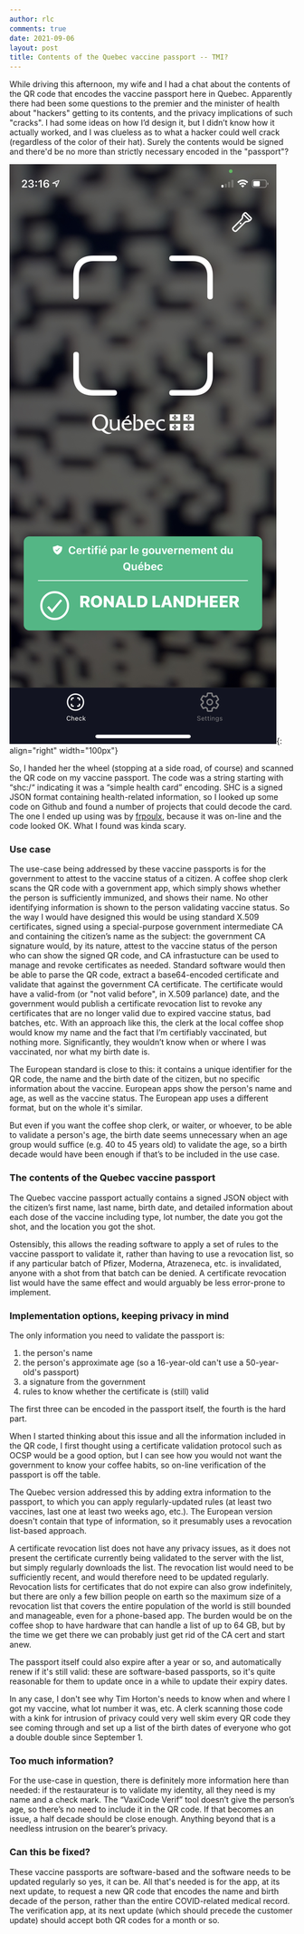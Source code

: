 ```yaml
---
author: rlc
comments: true
date: 2021-09-06
layout: post
title: Contents of the Quebec vaccine passport -- TMI?
---
```

While driving this afternoon, my wife and I had a chat about the contents of the QR code that encodes the vaccine passport here in Quebec. Apparently there had been some questions to the premier and the minister of health about "hackers" getting to its contents, and the privacy implications of such "cracks". I had some ideas on how I’d design it, but I didn’t know how it actually worked, and I was clueless as to what a hacker could well crack (regardless of the color of their hat). Surely the contents would be signed and there'd be no more than strictly necessary encoded in the "passport"?

<!--more-->

![](/assets/2021/09/IMG_9C01CED190C6-1.JPEG){: align="right" width="100px"}

So, I handed her the wheel (stopping at a side road, of course) and scanned the QR code on my vaccine passport. The code was a string starting with “shc:/“ indicating it was a “simple health card” encoding. SHC is a signed JSON format containing health-related information, so I looked up some code on Github and found a number of projects that could decode the card. The one I ended up using was by [frpoulx](https://github.com/fproulx/shc-covid19-decoder), because it was on-line and the code looked OK. What I found was kinda scary.

### Use case
The use-case being addressed by these vaccine passports is for the government to attest to the vaccine status of a citizen. A coffee shop clerk scans the QR code with a government app, which simply shows whether the person is sufficiently immunized, and shows their name. No other identifying information is shown to the person validating vaccine status. So the way I would have designed this would be using standard X.509 certificates, signed using a special-purpose government intermediate CA and containing the citizen’s name as the subject: the government CA signature would, by its nature, attest to the vaccine status of the person who can show the signed QR code, and CA infrastucture can be used to manage and revoke certificates as needed. Standard software would then be able to parse the QR code, extract a base64-encoded certificate and validate that against the government CA certificate. The certificate would have a valid-from (or "not valid before", in X.509 parlance) date, and the government would publish a certificate revocation list to revoke any certificates that are no longer valid due to expired vaccine status, bad batches, etc. With an approach like this, the clerk at the local coffee shop would know my name and the fact that I’m certifiably vaccinated, but nothing more. Significantly, they wouldn’t know when or where I was vaccinated, nor what my birth date is.

The European standard is close to this: it contains a unique identifier for the QR code, the name and the birth date of the citizen, but no specific information about the vaccine. European apps show the person's name and age, as well as the vaccine status. The European app uses a different format, but on the whole it's similar.

But even if you want the coffee shop clerk, or waiter, or whoever, to be able to validate a person's age, the birth date seems unnecessary when an age group would suffice (e.g. 40 to 45 years old) to validate the age, so a birth decade would have been enough if that’s to be included in the use case.

### The contents of the Quebec vaccine passport
The Quebec vaccine passport actually contains a signed JSON object with the citizen’s first name, last name, birth date, and detailed information about each dose of the vaccine including type, lot number, the date you got the shot, and the location you got the shot.

Ostensibly, this allows the reading software to apply a set of rules to the vaccine passport to validate it, rather than having to use a revocation list, so if any particular batch of Pfizer, Moderna, Atrazeneca, etc. is invalidated, anyone with a shot from that batch can be denied. A certificate revocation list would have the same effect and would arguably be less error-prone to implement.

### Implementation options, keeping privacy in mind
The only information you need to validate the passport is:

1. the person's name
2. the person's approximate age (so a 16-year-old can't use a 50-year-old's passport)
3. a signature from the government
4. rules to know whether the certificate is (still) valid

The first three can be encoded in the passport itself, the fourth is the hard part.

When I started thinking about this issue and all the information included in the QR code, I first thought using a certificate validation protocol such as OCSP would be a good option, but I can see how you would not want the government to know your coffee habits, so on-line verification of the passport is off the table.

The Quebec version addressed this by adding extra information to the passport, to which you can apply regularly-updated rules (at least two vaccines, last one at least two weeks ago, etc.). The European version doesn't contain that type of information, so it presumably uses a revocation list-based approach.

A certificate revocation list does not have any privacy issues, as it does not present the certificate currently being validated to the server with the list, but simply regularly downloads the list. The revocation list would need to be sufficiently recent, and would therefore need to be updated regularly. Revocation lists for certificates that do not expire can also grow indefinitely, but there are only a few billion people on earth so the maximum size of a revocation list that covers the entire population of the world is still bounded and manageable, even for a phone-based app. The burden would be on the coffee shop to have hardware that can handle a list of up to 64 GB, but by the time we get there we can probably just get rid of the CA cert and start anew.

The passport itself could also expire after a year or so, and automatically renew if it's still valid: these are software-based passports, so it's quite reasonable for them to update once in a while to update their expiry dates.

In any case, I don't see why Tim Horton's needs to know when and where I got my vaccine, what lot number it was, etc. A clerk scanning those code with a kink for intrusion of privacy could very well skim every QR code they see coming through and set up a list of the birth dates of everyone who got a double double since September 1.

### Too much information?
For the use-case in question, there is definitely more information here than needed: if the restaurateur is to validate my identity, all they need is my name and a check mark. The “VaxiCode Verif” tool doesn’t give the person’s age, so there’s no need to include it in the QR code. If that becomes an issue, a half decade should be close enough. Anything beyond that is a needless intrusion on the bearer’s privacy.

### Can this be fixed?
These vaccine passports are software-based and the software needs to be updated regularly so yes, it can be. All that's needed is for the app, at its next update, to request a new QR code that encodes the name and birth decade of the person, rather than the entire COVID-related medical record. The verification app, at its next update (which should precede the customer update) should accept both QR codes for a month or so.
